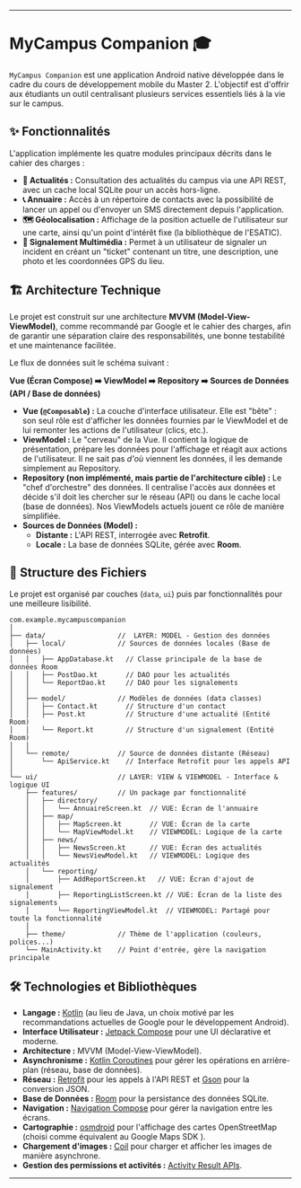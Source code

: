
-----

# MyCampus Companion 🎓

`MyCampus Companion` est une application Android native développée dans le cadre du cours de développement mobile du Master 2.  L'objectif est d'offrir aux étudiants un outil centralisant plusieurs services essentiels liés à la vie sur le campus. 

## ✨ Fonctionnalités

L'application implémente les quatre modules principaux décrits dans le cahier des charges :

* **📰 Actualités :** Consultation des actualités du campus via une API REST, avec un cache local SQLite pour un accès hors-ligne. 
* **📞 Annuaire :** Accès à un répertoire de contacts avec la possibilité de lancer un appel ou d'envoyer un SMS directement depuis l'application. 
* **🗺️ Géolocalisation :** Affichage de la position actuelle de l'utilisateur sur une carte, ainsi qu'un point d'intérêt fixe (la bibliothèque de l'ESATIC). 
* **📸 Signalement Multimédia :** Permet à un utilisateur de signaler un incident en créant un "ticket" contenant un titre, une description, une photo et les coordonnées GPS du lieu. 

## 🏗️ Architecture Technique

Le projet est construit sur une architecture **MVVM (Model-View-ViewModel)**, comme recommandé par Google et le cahier des charges, afin de garantir une séparation claire des responsabilités, une bonne testabilité et une maintenance facilitée.

Le flux de données suit le schéma suivant :

**Vue (Écran Compose) ➡️ ViewModel ➡️ Repository ➡️ Sources de Données (API / Base de données)**

* **Vue (`@Composable`) :** La couche d'interface utilisateur. Elle est "bête" : son seul rôle est d'afficher les données fournies par le ViewModel et de lui remonter les actions de l'utilisateur (clics, etc.).
* **ViewModel :** Le "cerveau" de la Vue. Il contient la logique de présentation, prépare les données pour l'affichage et réagit aux actions de l'utilisateur. Il ne sait pas *d'où* viennent les données, il les demande simplement au Repository.
* **Repository (non implémenté, mais partie de l'architecture cible) :** Le "chef d'orchestre" des données. Il centralise l'accès aux données et décide s'il doit les chercher sur le réseau (API) ou dans le cache local (base de données). Nos ViewModels actuels jouent ce rôle de manière simplifiée.
* **Sources de Données (Model) :**
    * **Distante :** L'API REST, interrogée avec **Retrofit**.
    * **Locale :** La base de données SQLite, gérée avec **Room**.

## 📁 Structure des Fichiers

Le projet est organisé par couches (`data`, `ui`) puis par fonctionnalités pour une meilleure lisibilité.

```
com.example.mycampuscompanion
│
├── data/                  //  LAYER: MODEL - Gestion des données
│   ├── local/             // Sources de données locales (Base de données)
│   │   ├── AppDatabase.kt   // Classe principale de la base de données Room
│   │   ├── PostDao.kt       // DAO pour les actualités
│   │   └── ReportDao.kt     // DAO pour les signalements
│   │
│   ├── model/             // Modèles de données (data classes)
│   │   ├── Contact.kt       // Structure d'un contact
│   │   ├── Post.kt          // Structure d'une actualité (Entité Room)
│   │   └── Report.kt        // Structure d'un signalement (Entité Room)
│   │
│   └── remote/            // Source de données distante (Réseau)
│       └── ApiService.kt    // Interface Retrofit pour les appels API
│
└── ui/                    // LAYER: VIEW & VIEWMODEL - Interface & logique UI
    ├── features/          // Un package par fonctionnalité
    │   ├── directory/
    │   │   └── AnnuaireScreen.kt  // VUE: Écran de l'annuaire
    │   ├── map/
    │   │   ├── MapScreen.kt       // VUE: Écran de la carte
    │   │   └── MapViewModel.kt    // VIEWMODEL: Logique de la carte
    │   ├── news/
    │   │   ├── NewsScreen.kt      // VUE: Écran des actualités
    │   │   └── NewsViewModel.kt   // VIEWMODEL: Logique des actualités
    │   └── reporting/
    │       ├── AddReportScreen.kt   // VUE: Écran d'ajout de signalement
    │       ├── ReportingListScreen.kt // VUE: Écran de la liste des signalements
    │       └── ReportingViewModel.kt  // VIEWMODEL: Partagé pour toute la fonctionnalité
    │
    ├── theme/             // Thème de l'application (couleurs, polices...)
    └── MainActivity.kt    // Point d'entrée, gère la navigation principale
```

## 🛠️ Technologies et Bibliothèques

* **Langage :** [Kotlin](https://kotlinlang.org/) (au lieu de Java, un choix motivé par les recommandations actuelles de Google pour le développement Android).
* **Interface Utilisateur :** [Jetpack Compose](https://developer.android.com/jetpack/compose) pour une UI déclarative et moderne.
* **Architecture :** MVVM (Model-View-ViewModel). 
* **Asynchronisme :** [Kotlin Coroutines](https://kotlinlang.org/docs/coroutines-overview.html) pour gérer les opérations en arrière-plan (réseau, base de données).
* **Réseau :** [Retrofit](https://square.github.io/retrofit/) pour les appels à l'API REST  et [Gson](https://github.com/google/gson) pour la conversion JSON. 
* **Base de Données :** [Room](https://developer.android.com/jetpack/androidx/releases/room) pour la persistance des données SQLite. 
* **Navigation :** [Navigation Compose](https://developer.android.com/jetpack/compose/navigation) pour gérer la navigation entre les écrans.
* **Cartographie :** [osmdroid](https://github.com/osmdroid/osmdroid) pour l'affichage des cartes OpenStreetMap (choisi comme équivalent au Google Maps SDK ).
* **Chargement d'images :** [Coil](https://coil-kt.github.io/coil/) pour charger et afficher les images de manière asynchrone.
* **Gestion des permissions et activités :** [Activity Result APIs](https://developer.android.com/training/basics/intents/result).

-----